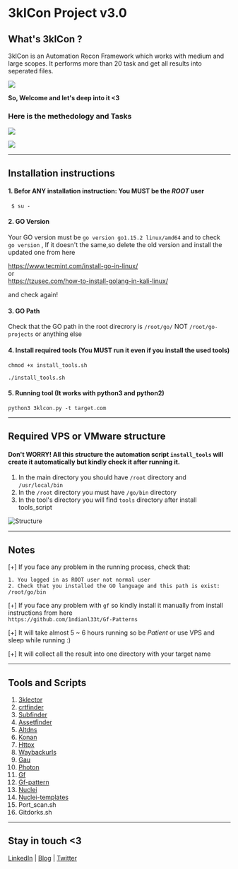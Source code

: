 # 3klCon Project v3.0

## What's 3klCon ? 
3klCon is an Automation Recon Framework which works with medium and large scopes. 
It performs more than 20 task and get all results into seperated files. 

![](https://github.com/eslam3kl/3klCon/blob/v3/Results.png)

**So, Welcome and let's deep into it <3**

### Here is the methedology and Tasks
![](https://github.com/eslam3kl/3klCon/blob/v2.0/3klcon-MEthedology.png)


![](https://github.com/eslam3kl/3klCon/blob/v3/start.png)


----------------------------------------
## Installation instructions

#### 1. Befor ANY installation instruction: You MUST be the _ROOT_ user
`  $ su - `



#### 2. GO Version 
Your GO version must be `go version go1.15.2 linux/amd64` and to check 
` go version` , If it doesn't the same,so delete the old version and install the updated one from here 

https://www.tecmint.com/install-go-in-linux/
\
or 
\
https://tzusec.com/how-to-install-golang-in-kali-linux/

and check again! 


#### 3. GO Path
Check that the GO path in the root direcrory is
`/root/go/` 
NOT
`/root/go-projects` 
or anything else 



#### 4. Install required tools (You MUST run it even if you install the used tools) 

` chmod +x install_tools.sh `

` ./install_tools.sh ` 



#### 5. Running tool (It works with python3 and python2)

` python3 3klcon.py -t target.com ` 

----------------------------------------

## Required VPS or VMware structure 

#### Don't WORRY! All this structure the automation script `install_tools` will create it automatically but kindly check it after running it.  

1. In the main directory you should have `/root` directory and `/usr/local/bin`
2. In the `/root` directory you must have `/go/bin` directory
3. In the tool's directory you will find `tools` directory after install tools_script 

![Structure](https://github.com/eslam3kl/3klCon/blob/v2.0/structure.png)

----------------------------------------
## Notes
[+] If you face any problem in the running process, check that: 
    
    1. You logged in as ROOT user not normal user 
    2. Check that you installed the GO language and this path is exist: /root/go/bin  
   
[+] If you face any problem with `gf` so kindly install it manually from install instructions from here 
   \
   `https://github.com/1ndianl33t/Gf-Patterns`
  
[+] It will take almost 5 ~ 6 hours running so be _Patient_ or use VPS and sleep while running :) 

[+] It will collect all the result into one directory with your target name 

----------------------------------------
## Tools and Scripts 
1. [3klector](https://github.com/eslam3kl/3klector)
2. [crtfinder](https://github.com/eslam3kl/crtfinder)
3. [Subfinder](https://github.com/projectdiscovery/subfinder)
4. [Assetfinder](https://github.com/tomnomnom/assetfinder)
5. [Altdns](https://github.com/infosec-au/altdns)
6. [Konan](https://github.com/m4ll0k/Konan)
7. [Httpx](https://github.com/projectdiscovery/httpx)
8. [Waybackurls](https://github.com/tomnomnom/waybackurls)
9. [Gau](https://github.com/lc/gau)
10. [Photon](https://github.com/s0md3v/Photon)
11. [Gf](https://github.com/tomnomnom/gf)
12. [Gf-pattern](https://github.com/1ndianl33t/Gf-Patterns)
13. [Nuclei](https://github.com/projectdiscovery/nuclei)
14. [Nuclei-templates](https://github.com/projectdiscovery/nuclei-templates)
15. Port_scan.sh 
16. Gitdorks.sh 

----------------------------------------
## Stay in touch <3 
[LinkedIn](https://www.linkedin.com/in/eslam-akl-6b998614a/) | [Blog](https://eslam3kl.medium.com/)  |  [Twitter](https://twitter.com/eslam3kll)
